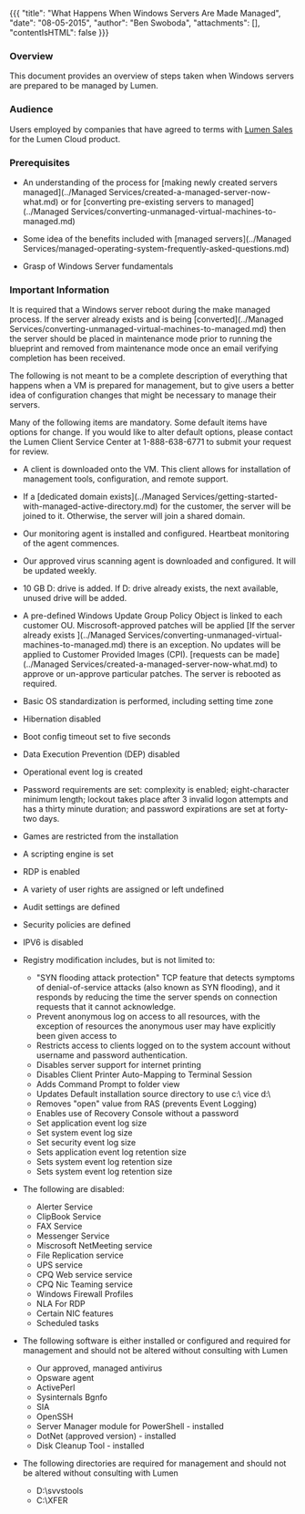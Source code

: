 {{{
  "title": "What Happens When Windows Servers Are Made Managed",
  "date": "08-05-2015",
  "author": "Ben Swoboda",
  "attachments": [],
  "contentIsHTML": false
}}}

### Overview
This document provides an overview of steps taken when Windows servers are prepared to be managed by Lumen.

### Audience

Users employed by companies that have agreed to terms with [Lumen Sales](http://www.centurylink.com/) for the Lumen Cloud product.

### Prerequisites
* An understanding of the process for [making newly created servers managed](../Managed Services/created-a-managed-server-now-what.md) or for [converting pre-existing servers to managed](../Managed Services/converting-unmanaged-virtual-machines-to-managed.md)

* Some idea of the benefits included with [managed servers](../Managed Services/managed-operating-system-frequently-asked-questions.md)

* Grasp of Windows Server fundamentals

### Important Information

It is required that a Windows server reboot during the make managed process. If the server already exists and is being [converted](../Managed Services/converting-unmanaged-virtual-machines-to-managed.md) then the server should be placed in maintenance mode prior to running the blueprint and removed from maintenance mode once an email verifying completion has been received.

The following is not meant to be a complete description of everything that happens when a VM is prepared for management, but to give users a better idea of configuration changes that might be necessary to manage their servers.

Many of the following items are mandatory. Some default items have options for change. If you would like to alter default options, please contact the Lumen Client Service Center at 1-888-638-6771 to submit your request for review.

* A client is downloaded onto the VM. This client allows for installation of management tools, configuration, and remote support.
* If a [dedicated domain exists](../Managed Services/getting-started-with-managed-active-directory.md) for the customer, the server will be joined to it. Otherwise, the server will join a shared domain.
* Our monitoring agent is installed and configured. Heartbeat monitoring of the agent commences.
* Our approved virus scanning agent is downloaded and configured. It will be updated weekly.
* 10 GB D: drive is added. If D: drive already exists, the next available, unused drive will be added.
* A pre-defined Windows Update Group Policy Object is linked to each customer OU. Miscrosoft-approved patches will be applied  [If the server already exists ](../Managed Services/converting-unmanaged-virtual-machines-to-managed.md) there is an exception. No updates will be applied to Customer Provided Images (CPI). [requests can be made](../Managed Services/created-a-managed-server-now-what.md) to approve or un-approve particular patches. The server is rebooted as required.
* Basic OS standardization is performed, including setting time zone
* Hibernation disabled
* Boot config timeout set to five seconds
*	Data Execution Prevention (DEP) disabled
* Operational event log is created
* Password requirements are set: complexity is enabled; eight-character minimum length; lockout takes place after 3 invalid logon attempts and has a thirty minute duration; and password expirations are set at forty-two days.
* Games are restricted from the installation
* A scripting engine is set
* RDP is enabled
* A variety of user rights are assigned or left undefined
* Audit settings are defined
* Security policies are defined
* IPV6 is disabled

* Registry modification includes, but is not limited to:
  * "SYN flooding attack protection" TCP feature that detects symptoms of denial-of-service attacks (also known as SYN flooding), and it responds by reducing the time the server spends on connection requests that it cannot acknowledge.
  * Prevent anonymous log on access to all resources, with the exception of resources the anonymous user may have explicitly been given access to
  * Restricts access to clients logged on to the system account without username and password authentication.
  * Disables server support for internet printing
  * Disables Client Printer Auto-Mapping to Terminal Session
  * Adds Command Prompt to folder view
  * Updates Default installation source directory to use c:\ vice d:\
  * Removes "open" value from RAS (prevents Event Logging)
  * Enables use of Recovery Console without a password
  * Set application event log size
  * Set system event log size
  * Set security event log size
  * Sets application event log retention size
  * Sets system event log retention size
  * Sets system event log retention size


* The following are disabled:
  * Alerter Service
  * ClipBook Service
  * FAX Service
  * Messenger Service
  * Miscrosoft NetMeeting service
  * File Replication service
  * UPS service
  * CPQ Web service service
  * CPQ Nic Teaming service
  * Windows Firewall Profiles
  * NLA For RDP
  * Certain NIC features
  * Scheduled tasks



* The following software is either installed or configured and required for management and should not be altered without consulting with Lumen
  * Our approved, managed antivirus
  * Opsware agent
  * ActivePerl
  * Sysinternals Bgnfo
  * SIA
  * OpenSSH
  * Server Manager module for PowerShell - installed
  * DotNet (approved version) - installed
  * Disk Cleanup Tool - installed



* The following directories are required for management and should not be altered without consulting with Lumen
  * D:\svvstools
  * C:\XFER
